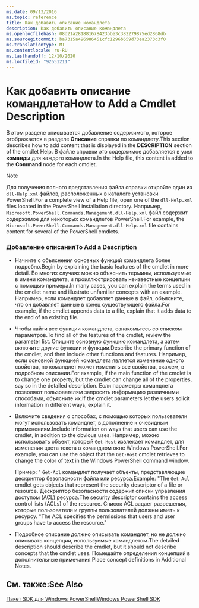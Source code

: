 ```yaml
---
ms.date: 09/13/2016
ms.topic: reference
title: Как добавить описание командлета
description: Как добавить описание командлета
ms.openlocfilehash: 08d21a281881678423bbe3c382279875ed2868db
ms.sourcegitcommit: ba7315a496986451cfc1296b659d73ea2373d3f0
ms.translationtype: MT
ms.contentlocale: ru-RU
ms.lasthandoff: 12/10/2020
ms.locfileid: "92651211"
---
```

# <a name="how-to-add-a-cmdlet-description"></a><span data-ttu-id="8208c-103">Как добавить описание командлета</span><span class="sxs-lookup"><span data-stu-id="8208c-103">How to Add a Cmdlet Description</span></span>

<span data-ttu-id="8208c-104">В этом разделе описывается добавление содержимого, которое отображается в разделе **Описание** справки по командлету.</span><span class="sxs-lookup"><span data-stu-id="8208c-104">This section describes how to add content that is displayed in the **DESCRIPTION** section of the cmdlet Help.</span></span> <span data-ttu-id="8208c-105">В файле справки это содержимое добавляется в узел **команды** для каждого командлета.</span><span class="sxs-lookup"><span data-stu-id="8208c-105">In the Help file, this content is added to the **Command** node for each cmdlet.</span></span>

> [!NOTE]
> <span data-ttu-id="8208c-106">Для получения полного представления файла справки откройте один из `dll-Help.xml` файлов, расположенных в каталоге установки PowerShell.</span><span class="sxs-lookup"><span data-stu-id="8208c-106">For a complete view of a Help file, open one of the `dll-Help.xml` files located in the PowerShell installation directory.</span></span> <span data-ttu-id="8208c-107">Например, `Microsoft.PowerShell.Commands.Management.dll-Help.xml` файл содержит содержимое для некоторых командлетов PowerShell.</span><span class="sxs-lookup"><span data-stu-id="8208c-107">For example, the `Microsoft.PowerShell.Commands.Management.dll-Help.xml` file contains content for several of the PowerShell cmdlets.</span></span>

### <a name="to-add-a-description"></a><span data-ttu-id="8208c-108">Добавление описания</span><span class="sxs-lookup"><span data-stu-id="8208c-108">To Add a Description</span></span>

- <span data-ttu-id="8208c-109">Начните с объяснения основных функций командлета более подробно.</span><span class="sxs-lookup"><span data-stu-id="8208c-109">Begin by explaining the basic features of the cmdlet in more detail.</span></span> <span data-ttu-id="8208c-110">Во многих случаях можно объяснить термины, используемые в имени командлета, и проиллюстрировать неизвестные концепции с помощью примера.</span><span class="sxs-lookup"><span data-stu-id="8208c-110">In many cases, you can explain the terms used in the cmdlet name and illustrate unfamiliar concepts with an example.</span></span> <span data-ttu-id="8208c-111">Например, если командлет добавляет данные в файл, объясните, что он добавляет данные в конец существующего файла.</span><span class="sxs-lookup"><span data-stu-id="8208c-111">For example, if the cmdlet appends data to a file, explain that it adds data to the end of an existing file.</span></span>

- <span data-ttu-id="8208c-112">Чтобы найти все функции командлета, ознакомьтесь со списком параметров.</span><span class="sxs-lookup"><span data-stu-id="8208c-112">To find all of the features of the cmdlet, review the parameter list.</span></span> <span data-ttu-id="8208c-113">Опишите основную функцию командлета, а затем включите другие функции и функции.</span><span class="sxs-lookup"><span data-stu-id="8208c-113">Describe the primary function of the cmdlet, and then include other functions and features.</span></span> <span data-ttu-id="8208c-114">Например, если основной функцией командлета является изменение одного свойства, но командлет может изменить все свойства, скажем, в подробном описании.</span><span class="sxs-lookup"><span data-stu-id="8208c-114">For example, if the main function of the cmdlet is to change one property, but the cmdlet can change all of the properties, say so in the detailed description.</span></span> <span data-ttu-id="8208c-115">Если параметры командлета позволяют пользователям запросить информацию различными способами, объясните их.</span><span class="sxs-lookup"><span data-stu-id="8208c-115">If the cmdlet parameters let the users solicit information in different ways, explain it.</span></span>

- <span data-ttu-id="8208c-116">Включите сведения о способах, с помощью которых пользователи могут использовать командлет, в дополнение к очевидным применениям.</span><span class="sxs-lookup"><span data-stu-id="8208c-116">Include information on ways that users can use the cmdlet, in addition to the obvious uses.</span></span> <span data-ttu-id="8208c-117">Например, можно использовать объект, который `Get-Host` извлекает командлет, для изменения цвета текста в командном окне Windows PowerShell.</span><span class="sxs-lookup"><span data-stu-id="8208c-117">For example, you can use the object that the `Get-Host` cmdlet retrieves to change the color of text in the Windows PowerShell command window.</span></span>

  <span data-ttu-id="8208c-118">Пример: " `Get-Acl` командлет получает объекты, представляющие дескриптор безопасности файла или ресурса.</span><span class="sxs-lookup"><span data-stu-id="8208c-118">Example: "The `Get-Acl` cmdlet gets objects that represent the security descriptor of a file or resource.</span></span> <span data-ttu-id="8208c-119">Дескриптор безопасности содержит списки управления доступом (ACL) ресурса.</span><span class="sxs-lookup"><span data-stu-id="8208c-119">The security descriptor contains the access control lists (ACLs) of the resource.</span></span> <span data-ttu-id="8208c-120">Список ACL задает разрешения, которые пользователи и группы пользователей должны иметь к ресурсу. "</span><span class="sxs-lookup"><span data-stu-id="8208c-120">The ACL specifies the permissions that users and user groups have to access the resource."</span></span>

- <span data-ttu-id="8208c-121">Подробное описание должно описывать командлет, но не должно описывать концепции, используемые командлетом.</span><span class="sxs-lookup"><span data-stu-id="8208c-121">The detailed description should describe the cmdlet, but it should not describe concepts that the cmdlet uses.</span></span> <span data-ttu-id="8208c-122">Помещайте определения концепций в дополнительные примечания.</span><span class="sxs-lookup"><span data-stu-id="8208c-122">Place concept definitions in Additional Notes.</span></span>

## <a name="see-also"></a><span data-ttu-id="8208c-123">См. также:</span><span class="sxs-lookup"><span data-stu-id="8208c-123">See Also</span></span>

[<span data-ttu-id="8208c-124">Пакет SDK для Windows PowerShell</span><span class="sxs-lookup"><span data-stu-id="8208c-124">Windows PowerShell SDK</span></span>](../windows-powershell-reference.md)
